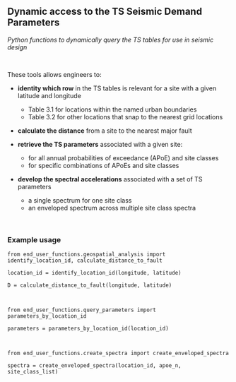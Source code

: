 ## Dynamic access to the TS Seismic Demand Parameters

*Python functions to dynamically query the TS tables for use in seismic design*

&nbsp;

These tools allows engineers to:

 - **identity which row** in the TS tables is relevant for a site with a given latitude and longitude 
    - Table 3.1 for locations within the named urban boundaries
	- Table 3.2 for other locations that snap to the nearest grid locations

 - **calculate the distance** from a site to the nearest major fault

 - **retrieve the TS parameters** associated with a given site:
    - for all annual probabilities of exceedance (APoE) and site classes
	- for specific combinations of APoEs and site classes

 - **develop the spectral accelerations** associated with a set of TS parameters
    - a single spectrum for one site class
	- an enveloped spectrum across multiple site class spectra 
	
&nbsp;

### Example usage

	from end_user_functions.geospatial_analysis import identify_location_id, calculate_distance_to_fault

	location_id = identify_location_id(longitude, latitude)
	
	D = calculate_distance_to_fault(longitude, latitude)
	
	
	
	from end_user_functions.query_parameters import parameters_by_location_id
	
	parameters = parameters_by_location_id(location_id)
	
	
	
	from end_user_functions.create_spectra import create_enveloped_spectra
	
	spectra = create_enveloped_spectra(location_id, apoe_n, site_class_list)
	
	
